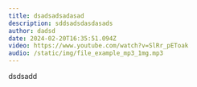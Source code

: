 ```yaml
---
title: dsadsadsadasad
description: sddsadsdasdasads
author: dadsd
date: 2024-02-20T16:35:51.094Z
video: https://www.youtube.com/watch?v=SlRr_pEToak
audio: /static/img/file_example_mp3_1mg.mp3
---
```

d﻿sdsadd